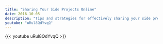 ```yaml
---
title: "Sharing Your Side Projects Online"
date: 2016-10-05
description: "Tips and strategies for effectively sharing your side projects with the world."
youtube: "uRul8QdYvqQ"
---
```


{{< youtube uRul8QdYvqQ >}}